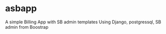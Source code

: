 # asbapp
A simple Billing App with SB admin templates
Using Django, postgressql, SB admin from Boostrap
